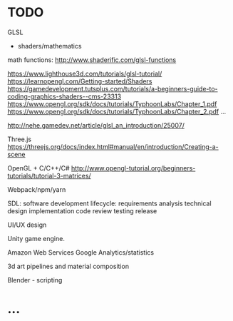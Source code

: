 # TODO








GLSL
- shaders/mathematics

math functions: http://www.shaderific.com/glsl-functions


https://www.lighthouse3d.com/tutorials/glsl-tutorial/
https://learnopengl.com/Getting-started/Shaders
https://gamedevelopment.tutsplus.com/tutorials/a-beginners-guide-to-coding-graphics-shaders--cms-23313
https://www.opengl.org/sdk/docs/tutorials/TyphoonLabs/Chapter_1.pdf
https://www.opengl.org/sdk/docs/tutorials/TyphoonLabs/Chapter_2.pdf
...

http://nehe.gamedev.net/article/glsl_an_introduction/25007/


Three.js
https://threejs.org/docs/index.html#manual/en/introduction/Creating-a-scene








OpenGL + C/C++/C#
http://www.opengl-tutorial.org/beginners-tutorials/tutorial-3-matrices/





Webpack/npm/yarn


SDL: software development lifecycle:
	requirements analysis
	technical design
	implementation
	code review
	testing
	release


UI/UX design

Unity game engine.


Amazon Web Services
Google Analytics/statistics

3d art pipelines and material composition



Blender
	- scripting


































# ...